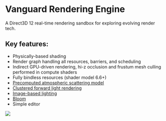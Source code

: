 # Vanguard Rendering Engine
A Direct3D 12 real-time rendering sandbox for exploring evolving render tech.

## Key features:
- Physically-based shading
- Render graph handling all resources, barriers, and scheduling
- Indirect GPU-driven rendering, hi-z occlusion and frustum mesh culling performed in compute shaders
- Fully bindless resources (shader model 6.6+)
- [Precomputed atmospheric scattering model](https://youtu.be/rnKr92Yjrcc)
- [Clustered forward light rendering](https://youtu.be/Jj8EGCZFbLI)
- [Image-based lighting](https://youtu.be/QX5aG11s71w)
- [Bloom](https://youtu.be/UKhNTCVwqV4)
- Simple editor

![](https://user-images.githubusercontent.com/18013792/150621644-213dfcb8-2dbc-4841-ae60-f68f263fb39a.png)
